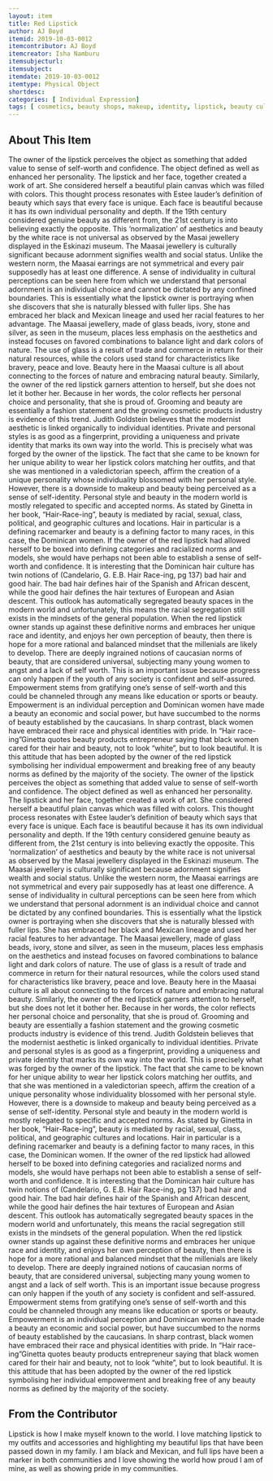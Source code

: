 ```yaml
---
layout: item
title: Red Lipstick
author: AJ Boyd
itemid: 2019-10-03-0012
itemcontributor: AJ Boyd
itemcreator: Isha Namburu
itemsubjecturl: 
itemsubject: 
itemdate: 2019-10-03-0012
itemtype: Physical Object
shortdesc: 
categories: [ Individual Expression]
tags: [ cosmetics, beauty shops, makeup, identity, lipstick, beauty culture, fashion, individual expression, popular culture, attitude, self confidence, emotion, consumer culture ]
---
```


## About This Item

The owner of the lipstick perceives the object as something that added value to sense of self-worth and confidence. The object defined as well as enhanced her personality. The lipstick and her face, together created a work of art. She considered herself a beautiful plain canvas which was filled with colors. This thought process resonates with Estee lauder’s definition of beauty which says that every face is unique. Each face is beautiful because it has its own individual personality and depth. If the 19th century considered genuine beauty as different from, the 21st century is into believing exactly the opposite. 
        This ‘normalization’ of aesthetics and beauty by the white race is not universal as observed by the Masai jewellery displayed in the Eskinazi museum. The Maasai jewellery is culturally significant because adornment signifies wealth and social status. Unlike the western norm, the Maasai earrings are not symmetrical and every pair supposedly has at least one difference. A sense of individuality in cultural perceptions can be seen here from which we understand that personal adornment is an individual choice and cannot be dictated by any confined boundaries. This is essentially what the lipstick owner is portraying when she discovers that she is naturally blessed with fuller lips. She has embraced her black and Mexican lineage and used her racial features to her advantage. The Maasai jewellery, made of glass beads, ivory, stone and silver, as seen in the museum, places less emphasis on the aesthetics and instead focuses on favored combinations to balance light and dark colors of nature. The use of glass is a result of trade and commerce in return for their natural resources, while the colors used stand for characteristics like bravery, peace and love. Beauty here in the Maasai culture is all about connecting to the forces of nature and embracing natural beauty. Similarly, the owner of the red lipstick garners attention to herself, but she does not let it bother her. Because in her words, the color reflects her personal choice and personality, that she is proud of.
        Grooming and beauty are essentially a fashion statement and the growing cosmetic products industry is evidence of this trend. Judith Goldstein believes that the modernist aesthetic is linked organically to individual identities. Private and personal styles is as good as a fingerprint, providing a uniqueness and private identity that marks its own way into the world. This is precisely what was forged by the owner of the lipstick. The fact that she came to be known for her unique ability to wear her lipstick colors matching her outfits, and that she was mentioned in a valedictorian speech, affirm the creation of a unique personality whose individuality blossomed with her personal style. However, there is a downside to makeup and beauty being perceived as a sense of self-identity. 
        Personal style and beauty in the modern world is mostly relegated to specific and accepted norms. As stated by Ginetta in her book, “Hair-Race-ing”, beauty is mediated by racial, sexual, class, political, and geographic cultures and locations. Hair in particular is a defining racemarker and beauty is a defining factor to many races, in this case, the Dominican women. If the owner of the red lipstick had allowed herself to be boxed into defining categories and racialized norms and models, she would have perhaps not been able to establish a sense of self-worth and confidence. 
        It is interesting that the Dominican hair culture has twin notions of (Candelario, G. E.B. Hair Race-ing, pg 137) bad hair and good hair. The bad hair defines hair of the Spanish and African descent, while the good hair defines the hair textures of European and Asian descent. This outlook has automatically segregated beauty spaces in the modern world and unfortunately, this means the racial segregation still exists in the mindsets of the general population. When the red lipstick owner stands up against these definitive norms and embraces her unique race and identity, and enjoys her own perception of beauty, then there is hope for a more rational and balanced mindset that the millenials are likely to develop. There are deeply ingrained notions of caucasian norms of beauty, that are considered universal, subjecting many young women to angst and a lack of self worth. This is an important issue because progress can only happen if the youth of any society is confident and self-assured. 
        Empowerment stems from gratifying one’s sense of self-worth and this could be channeled through any means like education or sports or beauty. Empowerment is an individual perception and Dominican women have made a beauty an economic and social power, but have succumbed to the norms of beauty established by the caucasians. In sharp contrast, black women have embraced their race and physical identities with pride. In “Hair race-ing”Ginetta quotes beauty products entrepreneur saying that black women cared for their hair and beauty, not to look “white”, but to look beautiful. It is this attitude that has been adopted by the owner of the red lipstick symbolising her individual empowerment and breaking free of any beauty norms as defined by the majority of the society.
The owner of the lipstick perceives the object as something that added value to sense of self-worth and confidence. The object defined as well as enhanced her personality. The lipstick and her face, together created a work of art. She considered herself a beautiful plain canvas which was filled with colors. This thought process resonates with Estee lauder’s definition of beauty which says that every face is unique. Each face is beautiful because it has its own individual personality and depth. If the 19th century considered genuine beauty as different from, the 21st century is into believing exactly the opposite. 
        This ‘normalization’ of aesthetics and beauty by the white race is not universal as observed by the Masai jewellery displayed in the Eskinazi museum. The Maasai jewellery is culturally significant because adornment signifies wealth and social status. Unlike the western norm, the Maasai earrings are not symmetrical and every pair supposedly has at least one difference. A sense of individuality in cultural perceptions can be seen here from which we understand that personal adornment is an individual choice and cannot be dictated by any confined boundaries. This is essentially what the lipstick owner is portraying when she discovers that she is naturally blessed with fuller lips. She has embraced her black and Mexican lineage and used her racial features to her advantage. The Maasai jewellery, made of glass beads, ivory, stone and silver, as seen in the museum, places less emphasis on the aesthetics and instead focuses on favored combinations to balance light and dark colors of nature. The use of glass is a result of trade and commerce in return for their natural resources, while the colors used stand for characteristics like bravery, peace and love. Beauty here in the Maasai culture is all about connecting to the forces of nature and embracing natural beauty. Similarly, the owner of the red lipstick garners attention to herself, but she does not let it bother her. Because in her words, the color reflects her personal choice and personality, that she is proud of.
        Grooming and beauty are essentially a fashion statement and the growing cosmetic products industry is evidence of this trend. Judith Goldstein believes that the modernist aesthetic is linked organically to individual identities. Private and personal styles is as good as a fingerprint, providing a uniqueness and private identity that marks its own way into the world. This is precisely what was forged by the owner of the lipstick. The fact that she came to be known for her unique ability to wear her lipstick colors matching her outfits, and that she was mentioned in a valedictorian speech, affirm the creation of a unique personality whose individuality blossomed with her personal style. However, there is a downside to makeup and beauty being perceived as a sense of self-identity. 
        Personal style and beauty in the modern world is mostly relegated to specific and accepted norms. As stated by Ginetta in her book, “Hair-Race-ing”, beauty is mediated by racial, sexual, class, political, and geographic cultures and locations. Hair in particular is a defining racemarker and beauty is a defining factor to many races, in this case, the Dominican women. If the owner of the red lipstick had allowed herself to be boxed into defining categories and racialized norms and models, she would have perhaps not been able to establish a sense of self-worth and confidence. 
        It is interesting that the Dominican hair culture has twin notions of (Candelario, G. E.B. Hair Race-ing, pg 137) bad hair and good hair. The bad hair defines hair of the Spanish and African descent, while the good hair defines the hair textures of European and Asian descent. This outlook has automatically segregated beauty spaces in the modern world and unfortunately, this means the racial segregation still exists in the mindsets of the general population. When the red lipstick owner stands up against these definitive norms and embraces her unique race and identity, and enjoys her own perception of beauty, then there is hope for a more rational and balanced mindset that the millenials are likely to develop. There are deeply ingrained notions of caucasian norms of beauty, that are considered universal, subjecting many young women to angst and a lack of self worth. This is an important issue because progress can only happen if the youth of any society is confident and self-assured. 
        Empowerment stems from gratifying one’s sense of self-worth and this could be channeled through any means like education or sports or beauty. Empowerment is an individual perception and Dominican women have made a beauty an economic and social power, but have succumbed to the norms of beauty established by the caucasians. In sharp contrast, black women have embraced their race and physical identities with pride. In “Hair race-ing”Ginetta quotes beauty products entrepreneur saying that black women cared for their hair and beauty, not to look “white”, but to look beautiful. It is this attitude that has been adopted by the owner of the red lipstick symbolising her individual empowerment and breaking free of any beauty norms as defined by the majority of the society.


## From the Contributor

 Lipstick is how I make myself known to the world. I love matching lipstick to my outfits and accessories and highlighting my beautiful lips that have been passed down in my family. I am black and Mexican, and full lips have been a marker in both communities and I love showing the world how proud I am of mine, as well as showing pride in my communities. 
